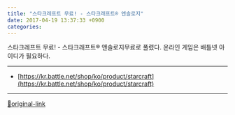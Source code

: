 ```yaml
---
title: "스타크레프트 무료! - 스타크래프트® 앤솔로지"
date: 2017-04-19 13:37:33 +0900
categories: 
---
```

  

스타크레프트 무료! - 스타크래프트® 앤솔로지무료로 풀렸다.
온라인 게임은 배틀넷 아이디가 필요하다.
  






***
+ [https://kr.battle.net/shop/ko/product/starcraft](https://kr.battle.net/shop/ko/product/starcraft)


***
[🔗original-link](http://www.mins01.com/mh/tech/read/1071)